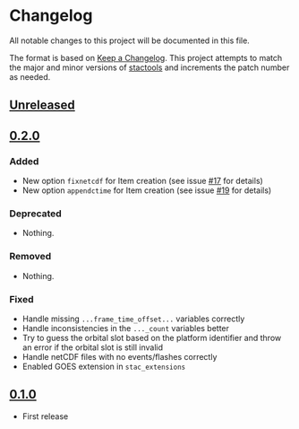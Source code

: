 # Changelog

All notable changes to this project will be documented in this file.

The format is based on [Keep a Changelog](https://keepachangelog.com/en/1.0.0/). This project attempts to match the major and minor versions of [stactools](https://github.com/stac-utils/stactools) and increments the patch number as needed.

## [Unreleased]

## [0.2.0]

### Added

- New option `fixnetcdf` for Item creation (see issue [#17](https://github.com/stactools-packages/goes-glm/issues/17) for details)
- New option `appendctime` for Item creation (see issue [#19](https://github.com/stactools-packages/goes-glm/issues/19) for details)

### Deprecated

- Nothing.

### Removed

- Nothing.

### Fixed

- Handle missing `...frame_time_offset...` variables correctly
- Handle inconsistencies in the `..._count` variables better
- Try to guess the orbital slot based on the platform identifier and throw an error if the orbital slot is still invalid
- Handle netCDF files with no events/flashes correctly
- Enabled GOES extension in `stac_extensions`

## [0.1.0]

- First release

[Unreleased]: <https://github.com/stactools-packages/goes-glm/tree/main/>
[0.2.0]: <https://github.com/stactools-packages/goes-glm/tree/v0.2.0/>
[0.1.0]: <https://github.com/stactools-packages/goes-glm/tree/v0.1.0/>
